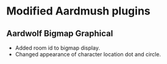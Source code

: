 # Modified Aardmush plugins

## Aardwolf Bigmap Graphical
 - Added room id to bigmap display.
 - Changed appearance of character location dot and circle.
